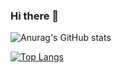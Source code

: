 ### Hi there 👋

![Anurag's GitHub stats](https://github-readme-stats.vercel.app/api?username=idDemonov&show_icons=true&theme=radical)

[![Top Langs](https://github-readme-stats.vercel.app/api/top-langs/?username=idDemonov&layout=compact)](https://github.com/anuraghazra/github-readme-stats)


<!--
**idDemonov/idDemonov** is a ✨ _special_ ✨ repository because its `README.md` (this file) appears on your GitHub profile.

Here are some ideas to get you started:

- 🔭 I’m currently working on ...
- 🌱 I’m currently learning ...
- 👯 I’m looking to collaborate on ...
- 🤔 I’m looking for help with ...
- 💬 Ask me about ...
- 📫 How to reach me: ...
- 😄 Pronouns: ...
- ⚡ Fun fact: ...
-->
